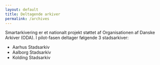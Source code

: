```yaml
---
layout: default
title: Deltagende arkiver
permalink: /archives
---
```


Smartarkivering er et nationalt projekt støttet af Organisationen af Danske Arkiver (ODA). I pilot-fasen deltager følgende 3 stadsarkiver:

- Aarhus Stadsarkiv
- Aalborg Stadsarkiv
- Kolding Stadsarkiv